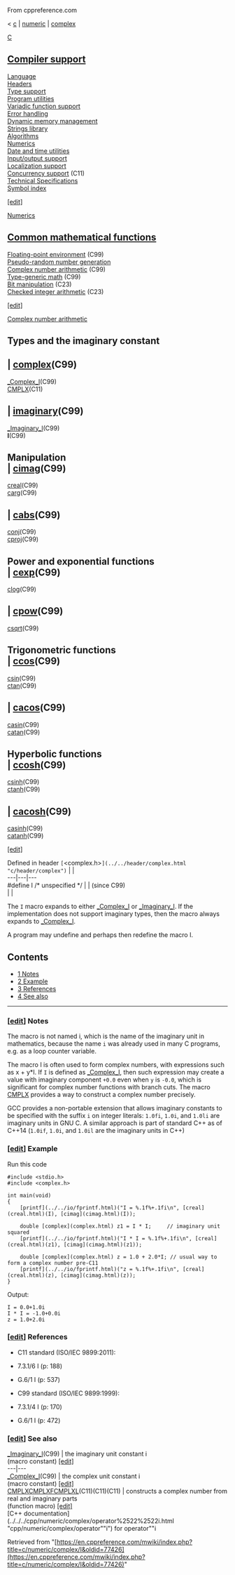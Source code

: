 From cppreference.com

< [c](../../../c.html "c")‎ | [numeric](../../numeric.html "c/numeric")‎ | [complex](../complex.html "c/numeric/complex")

[ C](../../../c.html "c")

[Compiler support](../../compiler_support.html "c/compiler support")  
---  
[Language](../../language.html "c/language")  
[Headers](../../header.html "c/header")  
[Type support](../../types.html "c/types")  
[Program utilities](../../program.html "c/program")  
[Variadic function support](../../variadic.html "c/variadic")  
[Error handling](../../error.html "c/error")  
[Dynamic memory management](../../memory.html "c/memory")  
[Strings library](../../string.html "c/string")  
[Algorithms](../../algorithm.html "c/algorithm")  
[Numerics](../../numeric.html "c/numeric")  
[Date and time utilities](../../chrono.html "c/chrono")  
[Input/output support](../../io.html "c/io")  
[Localization support](../../locale.html "c/locale")  
[Concurrency support](../../thread.html "c/thread") (C11)  
[Technical Specifications](../../experimental.html "c/experimental")  
[Symbol index](../../index.html "c/symbol index")  
  
[[edit]](https://en.cppreference.com/mwiki/index.php?title=Template:c/navbar_content&action=edit)

[ Numerics](../../numeric.html "c/numeric")

[Common mathematical functions](../math.html "c/numeric/math")  
---  
[Floating-point environment](../fenv.html "c/numeric/fenv") (C99)  
[Pseudo-random number generation](../random.html "c/numeric/random")  
[Complex number arithmetic](../complex.html "c/numeric/complex") (C99)  
[Type-generic math](../tgmath.html "c/numeric/tgmath") (C99)  
[Bit manipulation](../../numeric.html#Bit_manipulation "c/numeric") (C23)  
[Checked integer arithmetic](../../numeric.html#Checked_integer_arithmetic "c/numeric") (C23)  
  
[[edit]](https://en.cppreference.com/mwiki/index.php?title=Template:c/numeric/navbar_content&action=edit)

[ Complex number arithmetic](../complex.html "c/numeric/complex")

Types and the imaginary constant  
---  
| [complex](complex.html "c/numeric/complex/complex")(C99)  
---  
[_Complex_I](Complex_I.html "c/numeric/complex/Complex I")(C99)  
[CMPLX](CMPLX.html "c/numeric/complex/CMPLX")(C11)  
  
| [imaginary](imaginary.html "c/numeric/complex/imaginary")(C99)  
---  
[_Imaginary_I](Imaginary_I.html "c/numeric/complex/Imaginary I")(C99)  
**I**(C99)  
  
Manipulation  
| [cimag](cimag.html "c/numeric/complex/cimag")(C99)  
---  
[creal](creal.html "c/numeric/complex/creal")(C99)  
[carg](carg.html "c/numeric/complex/carg")(C99)  
  
| [cabs](cabs.html "c/numeric/complex/cabs")(C99)  
---  
[conj](conj.html "c/numeric/complex/conj")(C99)  
[cproj](cproj.html "c/numeric/complex/cproj")(C99)  
  
Power and exponential functions  
| [cexp](cexp.html "c/numeric/complex/cexp")(C99)  
---  
[clog](clog.html "c/numeric/complex/clog")(C99)  
  
| [cpow](cpow.html "c/numeric/complex/cpow")(C99)  
---  
[csqrt](csqrt.html "c/numeric/complex/csqrt")(C99)  
  
Trigonometric functions  
| [ccos](ccos.html "c/numeric/complex/ccos")(C99)  
---  
[csin](csin.html "c/numeric/complex/csin")(C99)  
[ctan](ctan.html "c/numeric/complex/ctan")(C99)  
  
| [cacos](cacos.html "c/numeric/complex/cacos")(C99)  
---  
[casin](casin.html "c/numeric/complex/casin")(C99)  
[catan](catan.html "c/numeric/complex/catan")(C99)  
  
Hyperbolic functions  
| [ccosh](ccosh.html "c/numeric/complex/ccosh")(C99)  
---  
[csinh](csinh.html "c/numeric/complex/csinh")(C99)  
[ctanh](ctanh.html "c/numeric/complex/ctanh")(C99)  
  
| [cacosh](cacosh.html "c/numeric/complex/cacosh")(C99)  
---  
[casinh](casinh.html "c/numeric/complex/casinh")(C99)  
[catanh](catanh.html "c/numeric/complex/catanh")(C99)  
  
[[edit]](https://en.cppreference.com/mwiki/index.php?title=Template:c/numeric/complex/navbar_content&action=edit)

Defined in header `[`<complex.h>`](../../header/complex.html "c/header/complex")` |  |   
---|---|---  
#define I /* unspecified */ |  |  (since C99)  
| |   
  
The `I` macro expands to either [_Complex_I](Complex_I.html "c/numeric/complex/Complex I") or [_Imaginary_I](Imaginary_I.html "c/numeric/complex/Imaginary I"). If the implementation does not support imaginary types, then the macro always expands to [_Complex_I](Complex_I.html "c/numeric/complex/Complex I"). 

A program may undefine and perhaps then redefine the macro I. 

## Contents

  * [1 Notes](I.html#Notes)
  * [2 Example](I.html#Example)
  * [3 References](I.html#References)
  * [4 See also](I.html#See_also)

  
---  
  
### [[edit](https://en.cppreference.com/mwiki/index.php?title=c/numeric/complex/I&action=edit&section=1 "Edit section: Notes")] Notes

The macro is not named i, which is the name of the imaginary unit in mathematics, because the name `i` was already used in many C programs, e.g. as a loop counter variable. 

The macro I is often used to form complex numbers, with expressions such as x + y*I. If `I` is defined as [_Complex_I](Complex_I.html "c/numeric/complex/Complex I"), then such expression may create a value with imaginary component `+0.0` even when `y` is `-0.0`, which is significant for complex number functions with branch cuts. The macro [CMPLX](CMPLX.html "c/numeric/complex/CMPLX") provides a way to construct a complex number precisely. 

GCC provides a non-portable extension that allows imaginary constants to be specified with the suffix `i` on integer literals: `1.0fi`, `1.0i`, and `1.0li` are imaginary units in GNU C. A similar approach is part of standard C++ as of C++14 (`1.0if`, `1.0i`, and `1.0il` are the imaginary units in C++) 

### [[edit](https://en.cppreference.com/mwiki/index.php?title=c/numeric/complex/I&action=edit&section=2 "Edit section: Example")] Example

Run this code
    
    
    #include <stdio.h>
    #include <complex.h>
     
    int main(void)
    {
        [printf](../../io/fprintf.html)("I = %.1f%+.1fi\n", [creal](creal.html)(I), [cimag](cimag.html)(I));
     
        double [complex](complex.html) z1 = I * I;     // imaginary unit squared
        [printf](../../io/fprintf.html)("I * I = %.1f%+.1fi\n", [creal](creal.html)(z1), [cimag](cimag.html)(z1));
     
        double [complex](complex.html) z = 1.0 + 2.0*I; // usual way to form a complex number pre-C11
        [printf](../../io/fprintf.html)("z = %.1f%+.1fi\n", [creal](creal.html)(z), [cimag](cimag.html)(z));
    }

Output: 
    
    
    I = 0.0+1.0i
    I * I = -1.0+0.0i
    z = 1.0+2.0i

### [[edit](https://en.cppreference.com/mwiki/index.php?title=c/numeric/complex/I&action=edit&section=3 "Edit section: References")] References

  * C11 standard (ISO/IEC 9899:2011): 



    

  * 7.3.1/6 I (p: 188) 



    

  * G.6/1 I (p: 537) 



  * C99 standard (ISO/IEC 9899:1999): 



    

  * 7.3.1/4 I (p: 170) 



    

  * G.6/1 I (p: 472) 



### [[edit](https://en.cppreference.com/mwiki/index.php?title=c/numeric/complex/I&action=edit&section=4 "Edit section: See also")] See also

[ _Imaginary_I](Imaginary_I.html "c/numeric/complex/Imaginary I")(C99) |  the imaginary unit constant i   
(macro constant) [[edit]](https://en.cppreference.com/mwiki/index.php?title=Template:c/numeric/complex/dsc_Imaginary_I&action=edit)  
---|---  
[ _Complex_I](Complex_I.html "c/numeric/complex/Complex I")(C99) |  the complex unit constant i   
(macro constant) [[edit]](https://en.cppreference.com/mwiki/index.php?title=Template:c/numeric/complex/dsc_Complex_I&action=edit)  
[ CMPLXCMPLXFCMPLXL](CMPLX.html "c/numeric/complex/CMPLX")(C11)(C11)(C11) |  constructs a complex number from real and imaginary parts   
(function macro) [[edit]](https://en.cppreference.com/mwiki/index.php?title=Template:c/numeric/complex/dsc_CMPLX&action=edit)  
[C++ documentation](../../../cpp/numeric/complex/operator%2522%2522i.html "cpp/numeric/complex/operator""i") for operator""i  
  
Retrieved from "[https://en.cppreference.com/mwiki/index.php?title=c/numeric/complex/I&oldid=77426](https://en.cppreference.com/mwiki/index.php?title=c/numeric/complex/I&oldid=77426)" 
